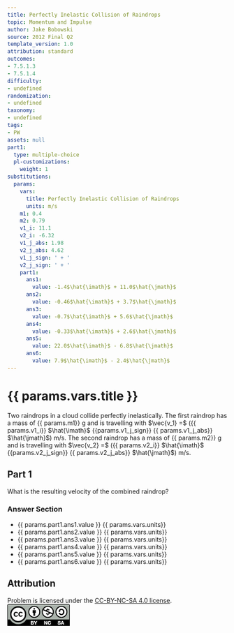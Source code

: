 ```yaml
---
title: Perfectly Inelastic Collision of Raindrops
topic: Momentum and Impulse
author: Jake Bobowski
source: 2012 Final Q2
template_version: 1.0
attribution: standard
outcomes:
- 7.5.1.3
- 7.5.1.4
difficulty:
- undefined
randomization:
- undefined
taxonomy:
- undefined
tags:
- PW
assets: null
part1:
  type: multiple-choice
  pl-customizations:
    weight: 1
substitutions:
  params:
    vars:
      title: Perfectly Inelastic Collision of Raindrops
      units: m/s
    m1: 0.4
    m2: 0.79
    v1_i: 11.1
    v2_i: -6.32
    v1_j_abs: 1.98
    v2_j_abs: 4.62
    v1_j_sign: ' + '
    v2_j_sign: ' + '
    part1:
      ans1:
        value: -1.4$\hat{\imath}$ + 11.0$\hat{\jmath}$
      ans2:
        value: -0.46$\hat{\imath}$ + 3.7$\hat{\jmath}$
      ans3:
        value: -0.7$\hat{\imath}$ + 5.6$\hat{\jmath}$
      ans4:
        value: -0.33$\hat{\imath}$ + 2.6$\hat{\jmath}$
      ans5:
        value: 22.0$\hat{\imath}$ - 6.8$\hat{\jmath}$
      ans6:
        value: 7.9$\hat{\imath}$ - 2.4$\hat{\jmath}$
---
```

# {{ params.vars.title }}
Two raindrops in a cloud collide perfectly inelastically. The first raindrop has a mass of {{ params.m1}} g and is travelling with $\vec{v_1} =$ ({{ params.v1_i}} $\hat{\imath}$ {{params.v1_j_sign}} {{ params.v1_j_abs}} $\hat{\jmath}$) m/s.
The second raindrop has a mass of {{ params.m2}} g and is travelling with $\vec{v_2} =$ ({{ params.v2_i}} $\hat{\imath}$ {{params.v2_j_sign}} {{ params.v2_j_abs}} $\hat{\jmath}$) m/s.

## Part 1

What is the resulting velocity of the combined raindrop?

### Answer Section

- {{ params.part1.ans1.value }} {{ params.vars.units}}
- {{ params.part1.ans2.value }} {{ params.vars.units}}
- {{ params.part1.ans3.value }} {{ params.vars.units}}
- {{ params.part1.ans4.value }} {{ params.vars.units}}
- {{ params.part1.ans5.value }} {{ params.vars.units}}
- {{ params.part1.ans6.value }} {{ params.vars.units}}

## Attribution

Problem is licensed under the [CC-BY-NC-SA 4.0 license](https://creativecommons.org/licenses/by-nc-sa/4.0/).<br> ![The Creative Commons 4.0 license requiring attribution-BY, non-commercial-NC, and share-alike-SA license.](https://raw.githubusercontent.com/firasm/bits/master/by-nc-sa.png)